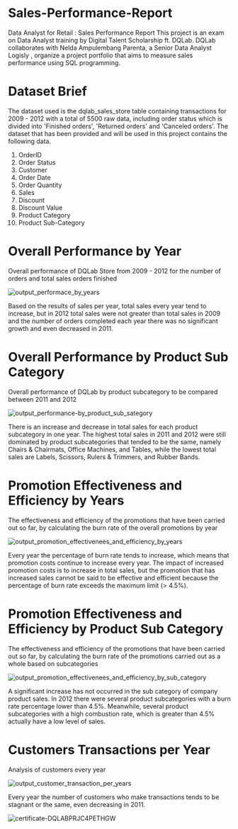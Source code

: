 # Sales-Performance-Report
Data Analyst for Retail : Sales Performance Report
This project is an exam on Data Analyst training by Digital Talent Scholarship ft. DQLab. DQLab collaborates with Nelda Ampulembang Parenta, a Senior Data Analyst Logisly , organize a project portfolio that aims to measure sales performance using SQL programming.

# Dataset Brief
The dataset used is the dqlab_sales_store table containing transactions for 2009 - 2012 with a total of 5500 raw data, including order status which is divided into 'Finished orders', 'Returned orders' and 'Canceled orders'.
The dataset that has been provided and will be used in this project contains the following data.
1.	OrderID
2.	Order Status
3.	Customer
4.	Order Date
5.	Order Quantity
6.	Sales
7.	Discount
8.	Discount Value
9.	Product Category
10.	Product Sub-Category

# Overall Performance by Year
Overall performance of DQLab Store from 2009 - 2012 for the number of orders and total sales orders finished

![output_performace_by_years](https://user-images.githubusercontent.com/59629470/163820767-95358f25-c098-4f1a-9d0e-069bc923756a.png)

Based on the results of sales per year, total sales every year tend to increase, but in 2012 total sales were not greater than total sales in 2009 and the number of orders completed each year there was no significant growth and even decreased in 2011.

# Overall Performance by Product Sub Category
Overall performance of DQLab by product subcategory to be compared between 2011 and 2012

![output_performance-by_product_sub_sategory](https://user-images.githubusercontent.com/59629470/163827006-7d05e3c3-7678-40b6-8dce-d81cd1be2aa6.png)

There is an increase and decrease in total sales for each product subcategory in one year. The highest total sales in 2011 and 2012 were still dominated by product subcategories that tended to be the same, namely Chairs & Chairmats, Office Machines, and Tables, while the lowest total sales are Labels, Scissors, Rulers & Trimmers, and Rubber Bands.

# Promotion Effectiveness and Efficiency by Years
The effectiveness and efficiency of the promotions that have been carried out so far, by calculating the burn rate of the overall promotions by year

![output_promotion_effectivenees_and_efficiency_by_years](https://user-images.githubusercontent.com/59629470/163828271-65730810-7759-40ac-9fcd-f308256c64ea.png)

Every year the percentage of burn rate tends to increase, which means that promotion costs continue to increase every year. The impact of increased promotion costs is to increase in total sales, but the promotion that has increased sales cannot be said to be effective and efficient because the percentage of burn rate exceeds the maximum limit (> 4.5%).

# Promotion Effectiveness and Efficiency by Product Sub Category
The effectiveness and efficiency of the promotions that have been carried out so far, by calculating the burn rate of the promotions carried out as a whole based on subcategories

![output_promotion_effectivenees_and_efficiency_by_sub_category](https://user-images.githubusercontent.com/59629470/163829367-7fc70e64-93b7-447a-89f5-5ee478db5b81.png)

A significant increase has not occurred in the sub category of company product sales. In 2012 there were several product subcategories with a burn rate percentage lower than 4.5%. Meanwhile, several product subcategories with a high combustion rate, which is greater than 4.5% actually have a low level of sales.

# Customers Transactions per Year
Analysis of customers every year

![output_customer_transaction_per_years](https://user-images.githubusercontent.com/59629470/163830741-e196d764-67e3-483e-a895-b2778a74003c.png)

Every year the number of customers who make transactions tends to be stagnant or the same, even decreasing in 2011.

![certificate-DQLABPRJC4PETHGW](https://user-images.githubusercontent.com/59629470/163832454-e746b977-b7f3-4fe2-a527-bddcd99771d2.jpg)
